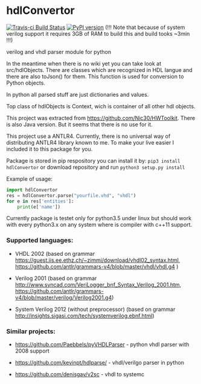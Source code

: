 # hdlConvertor
[![Travis-ci Build Status](https://travis-ci.org/Nic30/hdlConvertor.png?branch=master)](https://travis-ci.org/Nic30/hdlConvertor)
[![PyPI version](https://badge.fury.io/py/hdlConvertor.svg)](http://badge.fury.io/py/hdlConvertor) 
(!!! Note that because of system verilog support it requires 3GB of RAM to build this and build tooks ~3min !!!)


verilog and vhdl parser module for python

In the meantime when there is no wiki yet you can take look at src/hdlObjects.
There are classes which are recognized in HDL langue and there are also toJson() for them.
This function is used for conversion to Python objects.

In python all parsed stuff are just dictionaries and values.

Top class of hdlObjects is Context, wich is container of all other hdl objects.

This project was extracted from https://github.com/Nic30/HWToolkit.
There is also Java version. But it seems that there is no use for it.

This project use a ANTLR4. Currently, there is no universal way of distributing ANTLR4 library known to me.
To make your live easier I included it to this package for you.


Package is stored in pip respository you can install it by:
`pip3 install hdlConvertor`
or download repository and run `python3 setup.py install`

Example of usage:
```python
import hdlConvertor
res = hdlConvertor.parse("yourfile.vhd", "vhdl")
for e in res['entities']:
    print(e['name'])

```


Currently package is testet only for python3.5 under linux but should work with every python3.x on any system where is compiler with c++11 support.

### Supported languages:

* VHDL 2002 (based on grammar https://guest.iis.ee.ethz.ch/~zimmi/download/vhdl02_syntax.html, https://github.com/antlr/grammars-v4/blob/master/vhdl/vhdl.g4 )

* Verilog 2001 (based on grammar http://www.syncad.com/VeriLogger_bnf_Syntax_Verilog_2001.htm, https://github.com/antlr/grammars-v4/blob/master/verilog/Verilog2001.g4)


* System Verilog 2012 (without preprocessor) (based on grammar http://insights.sigasi.com/tech/systemverilog.ebnf.html)


### Similar projects:

* https://github.com/Paebbels/pyVHDLParser - python vhdl parser with 2008 support

* https://github.com/kevinpt/hdlparse/ - vhdl/verilgo parser in python 

* https://github.com/denisgav/v2sc - vhdl to systemc
